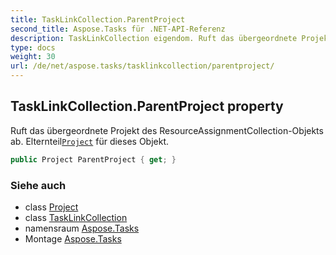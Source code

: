 ```yaml
---
title: TaskLinkCollection.ParentProject
second_title: Aspose.Tasks für .NET-API-Referenz
description: TaskLinkCollection eigendom. Ruft das übergeordnete Projekt des ResourceAssignmentCollectionObjekts ab.  ElternteilProject für dieses Objekt.
type: docs
weight: 30
url: /de/net/aspose.tasks/tasklinkcollection/parentproject/
---
```

## TaskLinkCollection.ParentProject property

Ruft das übergeordnete Projekt des ResourceAssignmentCollection-Objekts ab.  Elternteil[`Project`](../../project/) für dieses Objekt.

```csharp
public Project ParentProject { get; }
```

### Siehe auch

* class [Project](../../project/)
* class [TaskLinkCollection](../)
* namensraum [Aspose.Tasks](../../tasklinkcollection/)
* Montage [Aspose.Tasks](../../../)


